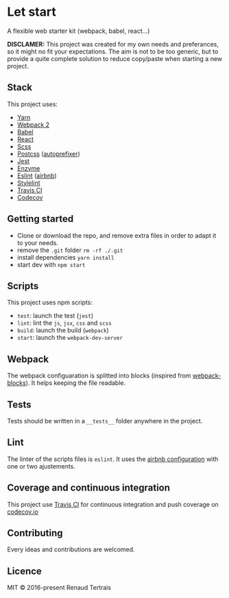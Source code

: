 # Let start

A flexible web starter kit (webpack, babel, react...)

**DISCLAMER:** This project was created for my own needs and preferances,
so it might no fit your expectations. The aim is not to be too generic, but to provide a
quite complete solution to reduce copy/paste when starting a new project.

## Stack

This project uses:

- [Yarn](https://yarnpkg.com/)
- [Webpack 2](https://webpack.js.org/)
- [Babel](https://babeljs.io/)
- [React](https://facebook.github.io/react/)
- [Scss](http://sass-lang.com/)
- [Postcss](http://postcss.org/) ([autoprefixer](https://github.com/postcss/autoprefixer))
- [Jest](https://facebook.github.io/jest/)
- [Enzyme](http://airbnb.io/enzyme/)
- [Eslint](http://eslint.org/) ([airbnb](https://www.npmjs.com/package/eslint-config-airbnb))
- [Stylelint](https://stylelint.io/)
- [Travis CI](https://travis-ci.org/)
- [Codecov](https://codecov.io)


## Getting started

- Clone or download the repo, and remove extra files in order to adapt it to your needs.
- remove the `.git` folder `rm -rf ./.git`
- install dependencies `yarn install`
- start dev with `npm start`

## Scripts

This project uses npm scripts:

- `test`: launch the test (`jest`)
- `lint`: lint the `js`, `jsx`, `css` and `scss`
- `build`: launch the build (`webpack`)
- `start`: launch the `webpack-dev-server`

## Webpack

The webpack configuaration is splitted into blocks (inspired from [webpack-blocks](https://github.com/andywer/webpack-blocks)). It helps keeping the file readable.

## Tests

Tests should be written in a `__tests__` folder anywhere in the project.

## Lint

The linter of the scripts files is `eslint`. It uses the [airbnb configuration](https://www.npmjs.com/package/eslint-config-airbnb)
with one or two ajustements.

## Coverage and continuous integration
This project use [Travis CI](https://travis-ci.org/) for continuous integration and push coverage on [codecov.io](https://codecov.io)

## Contributing

Every ideas and contributions are welcomed.

## Licence

MIT © 2016-present Renaud Tertrais
